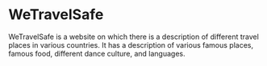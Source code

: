 # WeTravelSafe
WeTravelSafe is a website on which there is a description of different travel places in various countries. It has a description of various famous places, famous food, different dance culture, and languages.  
